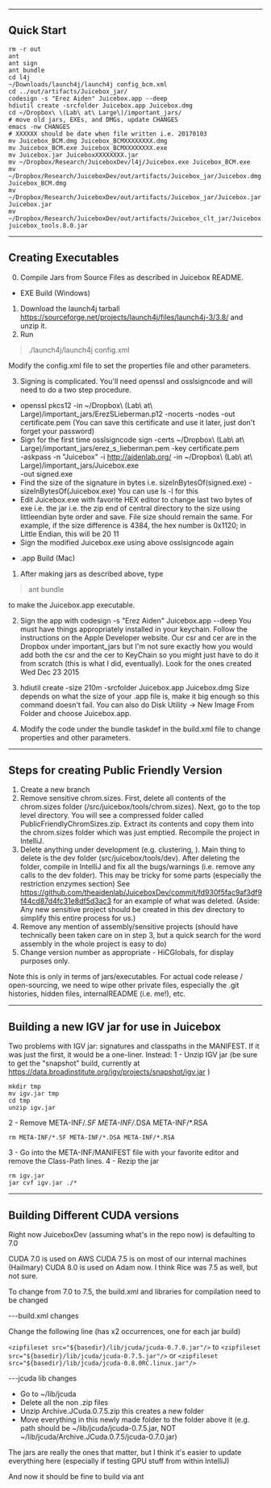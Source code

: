 --------------------
Quick Start
--------------------
```
rm -r out
ant
ant sign
ant bundle
cd l4j
~/Downloads/launch4j/launch4j config_bcm.xml 
cd ../out/artifacts/Juicebox_jar/
codesign -s "Erez Aiden" Juicebox.app --deep
hdiutil create -srcfolder Juicebox.app Juicebox.dmg
cd ~/Dropbox\ \(Lab\ at\ Large\)/important_jars/
# move old jars, EXEs, and DMGs, update CHANGES
emacs -nw CHANGES
# XXXXXX should be date when file written i.e. 20170103
mv Juicebox_BCM.dmg Juicebox_BCMXXXXXXXX.dmg
mv Juicebox_BCM.exe Juicebox_BCMXXXXXXXX.exe
mv Juicebox.jar JuiceboxXXXXXXXX.jar
mv ~/Dropbox/Research/JuiceboxDev/l4j/Juicebox.exe Juicebox_BCM.exe
mv ~/Dropbox/Research/JuiceboxDev/out/artifacts/Juicebox_jar/Juicebox.dmg Juicebox_BCM.dmg
mv ~/Dropbox/Research/JuiceboxDev/out/artifacts/Juicebox_jar/Juicebox.jar Juicebox.jar
mv ~/Dropbox/Research/JuiceboxDev/out/artifacts/Juicebox_clt_jar/Juicebox.jar juicebox_tools.8.0.jar
```


--------------------
Creating Executables 
--------------------

0. Compile Jars from Source Files as described in Juicebox README.

* EXE Build (Windows)

1. Download the launch4j tarball 
   <https://sourceforge.net/projects/launch4j/files/launch4j-3/3.8/> and unzip it.
2. Run 

> ./launch4j/launch4j config.xml

Modify the config.xml file to set the properties file and other parameters.

3. Signing is complicated. You'll need openssl and osslsigncode and will need to do a two step procedure.

  - openssl pkcs12 -in ~/Dropbox\ \(Lab\ at\ Large\)/important_jars/ErezSLieberman.p12 -nocerts -nodes -out certificate.pem
    (You can save this certificate and use it later, just don't forget your password)
  - Sign for the first time
     osslsigncode sign -certs ~/Dropbox\ \(Lab\ at\ Large\)/important_jars/erez_s_lieberman.pem -key certificate.pem \
     -askpass -n "Juicebox" -i http://aidenlab.org/ -in ~/Dropbox\ \(Lab\ at\ Large\)/important_jars/Juicebox.exe \
     -out signed.exe
  - Find the size of the signature in bytes i.e. sizeInBytesOf(signed.exe) - sizeInBytesOf(Juicebox.exe)
    You can use ls -l for this
  - Edit Juicebox.exe with favorite HEX editor to change last two bytes of exe i.e. the jar i.e. the zip end of 
    central directory to the size using littleendian byte order and save.  File size should remain the same.
    For example, if the size difference is 4384, the hex number is 0x1120; in Little Endian, this will be 20 11
  - Sign the modified Juicebox.exe using above osslsigncode again
   

* .app Build (Mac)

1. After making jars as described above, type 

> ant bundle

to make the Juicebox.app executable. 

2. Sign the app with codesign -s "Erez Aiden" Juicebox.app --deep
You must have things appropriately installed in your keychain.  Follow the instructions on the Apple Developer website.  Our csr and cer are in the Dropbox under important_jars but I'm not sure exactly how you would add both the csr and the cer to KeyChain so you might just have to do it from scratch (this is what I did, eventually).  Look for the ones created Wed Dec 23 2015

3. hdiutil create -size 210m -srcfolder Juicebox.app Juicebox.dmg
Size depends on what the size of your .app file is, make it big enough so this command doesn't fail.  You can also do Disk Utility -> New Image From Folder and choose Juicebox.app.

4. Modify the code under the bundle taskdef in the build.xml file to change properties and other parameters.

--------------------
Steps for creating Public Friendly Version
--------------------

1. Create a new branch
2. Remove sensitive chrom.sizes. First, delete all contents of the chrom.sizes folder (/src/juicebox/tools/chrom.sizes). Next, go to the top level directory. You will see a compressed folder called PublicFriendlyChromSizes.zip. Extract its contents and copy them into the chrom.sizes folder which was just emptied. Recompile the project in IntelliJ.
3. Delete anything under development (e.g. clustering, ). Main thing to delete is the dev folder (src/juicebox/tools/dev). After deleting the folder, compile in IntelliJ and fix all the bugs/warnings (i.e. remove any calls to the dev folder). This may be tricky for some parts (especially the restriction enzymes section) See https://github.com/theaidenlab/JuiceboxDev/commit/fd930f5fac9af3df9f44cd87d4fc31e8df5d3ac3 for an example of what was deleted. (Aside: Any new sensitive project should be created in this dev directory to simplify this entire process for us.)
4. Remove any mention of assembly/sensitive projects (should have technically been taken care on in step 3, but a quick search for the word assembly in the whole project is easy to do)
5. Change version number as appropriate - HiCGlobals, for display purposes only.

Note this is only in terms of jars/executables.
For actual code release / open-sourcing, we need to wipe other private files, especially the .git histories, hidden files, internalREADME (i.e. me!), etc.

--------------------
Building a new IGV jar for use in Juicebox
-------------------
Two problems with IGV jar: signatures and classpaths in the MANIFEST.  If it was just the first, it would be a one-liner.  Instead: 
1 - Unzip IGV jar (be sure to get the "snapshot" build, currently at https://data.broadinstitute.org/igv/projects/snapshot/igv.jar )
```
mkdir tmp
mv igv.jar tmp
cd tmp
unzip igv.jar
```
2 - Remove META-INF/*.SF META-INF/*.DSA META-INF/*.RSA
```
rm META-INF/*.SF META-INF/*.DSA META-INF/*.RSA
```
3 - Go into the META-INF/MANIFEST file with your favorite editor and remove the Class-Path lines.
4 - Rezip the jar
```
rm igv.jar
jar cvf igv.jar ./*
```

--------------------
Building Different CUDA versions
--------------------
​​Right now JuiceboxDev (assuming what's in the repo now) is defaulting to 7.0

CUDA 7.0 is used on AWS
CUDA 7.5 is on most of our internal machines (Hailmary)
CUDA 8.0 is used on Adam now.
I think Rice was 7.5 as well, but not sure.


To change from 7.0 to 7.5, the build.xml and 
libraries for compilation need to be changed

---build.xml changes

Change the following line (has x2 occurrences, one for each jar build)

`<zipfileset src="${basedir}/lib/jcuda/jcuda-0.7.0.jar"/>`
to
`<zipfileset src="${basedir}/lib/jcuda/jcuda-0.7.5.jar"/>`
or
`<zipfileset src="${basedir}/lib/jcuda/jcuda-0.8.0RC.linux.jar"/>`

---jcuda lib changes

- Go to ~/lib/jcuda
- Delete all the non .zip files
- Unzip Archive.JCuda.0.7.5.zip
  this creates a new folder
- Move everything in this newly made folder to the folder above it
  (e.g. path should be ~/lib/jcuda/jcuda-0.7.5.jar, NOT ~/lib/jcuda/Archive.JCuda.0.7.5/jcuda-0.7.0.jar)


The jars are really the ones that matter, but I think it's easier to update everything here (especially if testing GPU stuff from within IntelliJ)

​And now it should be fine to build via ant​

